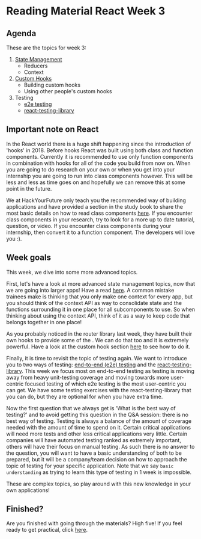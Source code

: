 # Reading Material React Week 3

## Agenda

These are the topics for week 3:

1. [State Management](https://study.hackyourfuture.net/#/react/state-management.md)
   - Reducers
   - Context
2. [Custom Hooks](https://study.hackyourfuture.net/#/react/custom-hooks.md)
   - Building custom hooks
   - Using other people's custom hooks
3. Testing
   - [e2e testing](https://study.hackyourfuture.net/#/testing/e2e-testing.md)
   - [react-testing-library](https://study.hackyourfuture.net/#/react/testing.md)

## Important note on React

In the React world there is a huge shift happening since the introduction of 'hooks' in 2018. Before hooks React was built using both class and function components. Currently it is recommended to use only function components in combination with hooks for all of the code you build from now on. When you are going to do research on your own or when you get into your internship you are going to run into class components however. This will be less and less as time goes on and hopefully we can remove this at some point in the future.

We at HackYourFuture only teach you the recommended way of building applications and have provided a section in the study book to share the most basic details on how to read class components [here](https://study.hackyourfuture.net/#/react/class-vs-function-components.md). If you encounter class components in your research, try to look for a more up to date tutorial, question, or video. If you encounter class components during your internship, then convert it to a function component. The developers will love you :).

## Week goals

This week, we dive into some more advanced topics.

First, let's have a look at more advanced state management topics, now that we are going into larger apps! Have a read [here](https://study.hackyourfuture.net/#/react/state-management.md). A common mistake trainees make is thinking that you only make one context for every app, but you should think of the context API as way to consolidate state and the functions surrounding it in one place for all subcomponents to use. So when thinking about using the context API, think of it as a way to keep code that belongs together in one place!

As you probably noticed in the router library last week, they have built their own hooks to provide some of the . We can do that too and it is extremely powerful. Have a look at the custom hook section [here](https://study.hackyourfuture.net/#/react/custom-hooks.md) to see how to do it.

Finally, it is time to revisit the topic of testing again. We want to introduce you to two ways of testing: [end-to-end (e2e) testing](https://study.hackyourfuture.net/#/testing/e2e-testing.md) and the [react-testing-library](https://study.hackyourfuture.net/#/react/testing.md). This week we focus most on end-to-end testing as testing is moving away from heavy unit-testing coverage and moving towards more user-centric focused testing of which e2e testing is the most user-centric you can get. We have some testing exercises with the react-testing-library that you can do, but they are optional for when you have extra time.

Now the first question that we always get is 'What is the best way of testing?' and to avoid getting this question in the Q&A session: there is no best way of testing. Testing is always a balance of the amount of coverage needed with the amount of time to spend on it. Certain critical applications will need more tests and other less critical applications very little. Certain companies will have automated testing ranked as extremely important, others will have their focus on manual testing. As such there is no answer to the question, you will want to have a basic understanding of both to be prepared, but it will be a company/team decision on how to approach the topic of testing for your specific application. Note that we say `basic understanding` as trying to learn this type of testing in 1 week is impossible.

These are complex topics, so play around with this new knowledge in your own applications!

## Finished?

Are you finished with going through the materials? High five! If you feel ready to get practical, click [here](./MAKEME.md).
